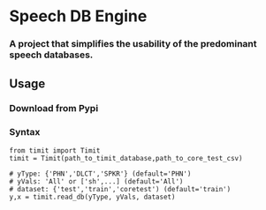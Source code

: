 # Speech DB Engine
### A project that simplifies the usability of the predominant speech databases.

## Usage

### Download from Pypi


### Syntax

```python3
from timit import Timit
timit = Timit(path_to_timit_database,path_to_core_test_csv)

# yType: {'PHN','DLCT','SPKR'} (default='PHN')
# yVals: 'All' or ['sh',...] (default='All')
# dataset: {'test','train','coretest') (default='train')
y,x = timit.read_db(yType, yVals, dataset)

```
